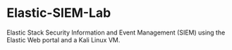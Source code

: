 # Elastic-SIEM-Lab
Elastic Stack Security Information and Event Management (SIEM) using the Elastic Web portal and a Kali Linux VM.
